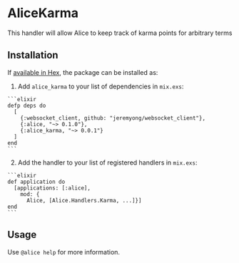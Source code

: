# AliceKarma

This handler will allow Alice to keep track of karma points for arbitrary terms

## Installation

If [available in Hex](https://hex.pm/packages/alice_karma), the package can be
installed as:

  1. Add `alice_karma` to your list of dependencies in `mix.exs`:

    ```elixir
    defp deps do
      [
        {:websocket_client, github: "jeremyong/websocket_client"},
        {:alice, "~> 0.1.0"},
        {:alice_karma, "~> 0.0.1"}
      ]
    end
    ```

  2. Add the handler to your list of registered handlers in `mix.exs`:

    ```elixir
    def application do
      [applications: [:alice],
        mod: {
          Alice, [Alice.Handlers.Karma, ...]}]
    end
    ```

## Usage


Use `@alice help` for more information.

